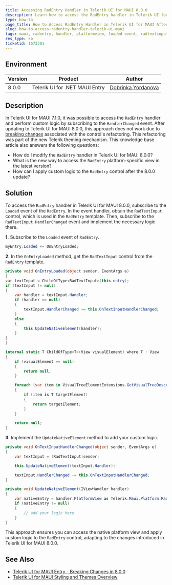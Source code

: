 ```yaml
---
title: Accessing RadEntry Handler in Telerik UI for MAUI 8.0.0
description: Learn how to access the RadEntry handler in Telerik UI for MAUI version 8.0.0 after the breaking changes introduced in the latest update.
type: how-to
page_title: How to Access RadEntry Handler in Telerik UI for MAUI After Update to 8.0.0
slug: how-to-access-radentry-handler-telerik-ui-maui
tags: maui, radentry, handler, platformview, loaded event, radtextinput
res_type: kb
ticketid: 1673301
---
```


## Environment

| Version | Product | Author | 
| --- | --- | ---- | 
| 8.0.0 | Telerik UI for .NET MAUI Entry| [Dobrinka Yordanova](https://www.telerik.com/blogs/author/dobrinka-yordanova)| 

## Description

In Telerik UI for MAUI 7.1.0, it was possible to access the `RadEntry` handler and perform custom logic by subscribing to the `HandlerChanged` event. After updating to Telerik UI for MAUI 8.0.0, this approach does not work due to [breaking changes](https://docs.telerik.com/devtools/maui/upgrade/breaking-changes/8-0-0#entry) associated with the control's refactoring. This refactoring was part of the new Telerik theming mechanism. This knowledge base article also answers the following questions:
- How do I modify the `RadEntry` handler in Telerik UI for MAUI 8.0.0?
- What is the new way to access the `RadEntry` platform-specific view in the latest version?
- How can I apply custom logic to the `RadEntry` control after the 8.0.0 update?

## Solution

To access the `RadEntry` handler in Telerik UI for MAUI 8.0.0, subscribe to the `Loaded` event of the `RadEntry`. In the event handler, obtain the `RadTextInput` control, which is used in the `RadEntry` template. Then, subscribe to the `RadTextInput.HandlerChanged` event and implement the necessary logic there.

**1.** Subscribe to the `Loaded` event of `RadEntry`.

```csharp
myEntry.Loaded += OnEntryLoaded;
```

**2.** In the `OnEntryLoaded` method, get the `RadTextInput` control from the `RadEntry` template.

```csharp
private void OnEntryLoaded(object sender, EventArgs e)
{
var textInput = ChildOfType<RadTextInput>(this.entry);
if (textInput != null)
{
    var handler = textInput.Handler;
    if (handler == null)
    {
        textInput.HandlerChanged += this.OnTextInputHandlerChanged;
    }
    else
    {
        this.UpdateNativeElement(handler);
    }
}
}

internal static T ChildOfType<T>(View visualElement) where T : View
{
    if (visualElement == null)
    {
        return null;
    }

    foreach (var item in VisualTreeElementExtensions.GetVisualTreeDescendants(visualElement))
    {
        if (item is T targetElement)
        {
            return targetElement;
        }
    }

    return null;
}
```

**3.** Implement the `UpdateNativeElement` method to add your custom logic.

```csharp
private void OnTextInputHandlerChanged(object sender, EventArgs e)
{
    var textInput = (RadTextInput)sender;

    this.UpdateNativeElement(textInput.Handler);

    textInput.HandlerChanged -= this.OnTextInputHandlerChanged;
}

private void UpdateNativeElement(IViewHandler handler)
{
    var nativeEntry = handler.PlatformView as Telerik.Maui.Platform.RadMauiTextInput;
    if (nativeEntry != null)
    {
        // add your logic here
    }
}
```

This approach ensures you can access the native platform view and apply custom logic to the `RadEntry` control, adapting to the changes introduced in Telerik UI for MAUI 8.0.0.

## See Also
- [Telerik UI for MAUI Entry - Breaking Changes in 8.0.0](https://docs.telerik.com/devtools/maui/upgrade/breaking-changes/8-0-0#entry)
- [Telerik UI for MAUI Styling and Themes Overview](https://docs.telerik.com/devtools/maui/styling-and-themes/overview)
